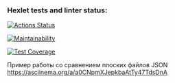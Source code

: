 ### Hexlet tests and linter status:

[![Actions Status](https://github.com/val-litvinenko/frontend-project-46/workflows/hexlet-check/badge.svg)](https://github.com/val-litvinenko/frontend-project-46/actions)

[![Maintainability](https://api.codeclimate.com/v1/badges/c731c942768d101ce594/maintainability)](https://codeclimate.com/github/val-litvinenko/frontend-project-46/maintainability)

[![Test Coverage](https://api.codeclimate.com/v1/badges/c731c942768d101ce594/test_coverage)](https://codeclimate.com/github/val-litvinenko/frontend-project-46/test_coverage)

Пример работы со сравнением плоских файлов JSON
https://asciinema.org/a/a0CNpmXJepkbaAtTy47TdsDnA
